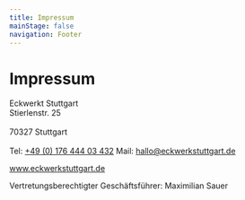 ```yaml
---
title: Impressum
mainStage: false
navigation: Footer
---
```


# Impressum

Eckwerkt Stuttgart\
Stierlenstr. 25 \
\
70327 Stuttgart
\
\
Tel: [+49 (0) 176 444 03 432](mailto:tel:+49(0)17644403432)
Mail: [hallo@eckwerkstuttgart.de](mailto:hallo@eckwerkstuttgart.de)

www.eckwerkstuttgart.de

Vertretungsberechtigter Geschäftsführer: Maximilian Sauer
